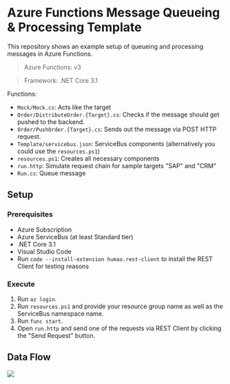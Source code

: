 # Azure Functions Message Queueing & Processing Template

This repository shows an example setup of queueing and processing messages in Azure Functions.
> Azure Functions: v3

> Framework: .NET Core 3.1

Functions:
- `Mock/Mock.cs`: Acts like the target
- `Order/DistributeOrder.{Target}.cs`: Checks if the message should get pushed to the backend.
- `Order/PushOrder.{Target}.cs`: Sends out the message via POST HTTP request.
- `Template/servicebus.json`: ServiceBus components (alternatively you could use the `resources.ps1`)
- `resources.ps1`: Creates all necessary components
- `run.http`: Simulate request chain for sample targets "SAP" and "CRM"
- `Run.cs`: Queue message

## Setup
### Prerequisites
- Azure Subscription
- Azure ServiceBus (at least Standard tier)
- .NET Core 3.1
- Visual Studio Code
- Run `code --install-extension humao.rest-client` to install the REST Client for testing reasons

### Execute
1. Run `az login`.
1. Run `resources.ps1` and provide your resource group name as well as the ServiceBus namespace name.
1. Run `func start`.
1. Open `run.http` and send one of the requests via REST Client by clicking the "Send Request" button.

## Data Flow
![](https://i.imgur.com/QcILEEz.png)
